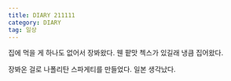 ```yaml
---
title: DIARY 211111
category: DIARY
tag: 일상
---
```


집에 먹을 게 하나도 없어서 장봐왔다. 웬 팥맛 첵스가 있길래 냉큼 집어왔다.


장봐온 걸로 나폴리탄 스파게티를 만들었다. 일본 생각났다.